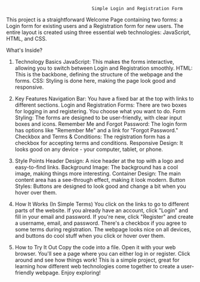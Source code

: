                                    Simple Login and Registration Form

This project is a straightforward Welcome Page containing two forms: a Login form for existing users and a Registration form for new users. The entire layout is created using three essential web technologies: JavaScript, HTML, and CSS.

What's Inside?

1. Technology Basics
JavaScript: This makes the forms interactive, allowing you to switch between Login and Registration smoothly.
HTML: This is the backbone, defining the structure of the webpage and the forms.
CSS: Styling is done here, making the page look good and responsive.

2. Key Features
Navigation Bar: You have a fixed bar at the top with links to different sections.
Login and Registration Forms: There are two boxes for logging in and registering. You choose what you want to do.
Form Styling: The forms are designed to be user-friendly, with clear input boxes and icons.
Remember Me and Forgot Password: The login form has options like "Remember Me" and a link for "Forgot Password."
Checkbox and Terms & Conditions: The registration form has a checkbox for accepting terms and conditions.
Responsive Design: It looks good on any device - your computer, tablet, or phone.

3. Style Points
Header Design: A nice header at the top with a logo and easy-to-find links.
Background Image: The background has a cool image, making things more interesting.
Container Design: The main content area has a see-through effect, making it look modern.
Button Styles: Buttons are designed to look good and change a bit when you hover over them.

4. How It Works (In Simple Terms)
You click on the links to go to different parts of the website.
If you already have an account, click "Login" and fill in your email and password.
If you're new, click "Register" and create a username, email, and password.
There's a checkbox if you agree to some terms during registration.
The webpage looks nice on all devices, and buttons do cool stuff when you click or hover over them.

5. How to Try It Out
Copy the code into a file.
Open it with your web browser.
You'll see a page where you can either log in or register.
Click around and see how things work!
This is a simple project, great for learning how different web technologies come together to create a user-friendly webpage. Enjoy exploring!

